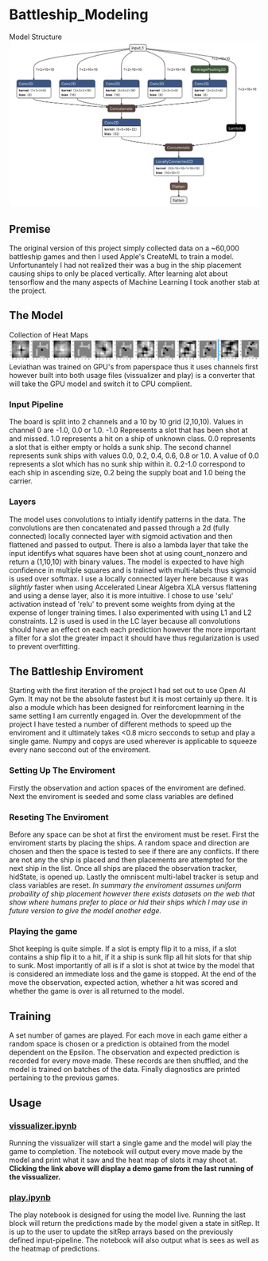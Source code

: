 # Battleship_Modeling
Model Structure ![View of Model Layers](modeldesc.png)
## Premise
The original version of this project simply collected data on a ~60,000 battleship games and then I used Apple's CreateML to train a model. Unfortunantely I had not realized their was a bug in the ship placement causing ships to only be placed vertically. After learning alot about tensorflow and the many aspects of Machine Learning I took another stab at the project.
## The Model
Collection of Heat Maps ![View of Model Layers](HeatMaps.png)
Leviathan was trained on GPU's from paperspace thus it uses channels first however built into both usage files (vissualizer and play) is a converter that will take the GPU model and switch it to CPU complient.
### Input Pipeline
The board is split into 2 channels and a 10 by 10 grid (2,10,10). Values in channel 0 are -1.0, 0.0 or 1.0. -1.0 Represents a slot that has been shot at and missed. 1.0 represents a hit on a ship of unknown class. 0.0 represents a slot that is either empty or holds a sunk ship. The second channel represents sunk ships with values 0.0, 0.2, 0.4, 0.6, 0.8 or 1.0. A value of 0.0 represents a slot which has no sunk ship within it. 0.2-1.0 correspond to each ship in ascending size, 0.2 being the supply boat and 1.0 being the carrier.
### Layers
The model uses convolutions to intially identify patterns in the data. The convolutions are then concatenated and passed through a 2d (fully connected) locally connected layer with sigmoid activation and then flattened and passed to output. There is also a lambda layer that take the input identifys what squares have been shot at using count_nonzero and return a (1,10,10) with binary values. The model is expected to have high confidence in multiple squares and is trained with multi-labels thus sigmoid is used over softmax. I use a locally connected layer here because it was *slightly* faster when using Accelerated Linear Algebra XLA versus flattening and using a dense layer, also it is more intuitive. I chose to use 'selu' activation instead of 'relu' to prevent some weights from dying at the expense of longer training times. I also experimented with using L1 and L2 constraints. L2 is used is used in the LC layer because all convolutions should have an effect on each each prediction however the more important a filter for a slot the greater impact it should have thus regularization is used to prevent overfitting.
## The Battleship Enviroment
Starting with the first iteration of the project I had set out to use Open AI Gym. It may not be the absolute fastest but it is most certainly up there. It is also a module which has been designed for reinforcment learning in the same setting I am currently engaged in. Over the developmment of the project I have tested a number of different methods to speed up the enviroment and it ultimately takes <0.8 micro secconds to setup and play a single game. Numpy and copys are used wherever is applicable to squeeze every nano seccond out of the enviroment. 
### Setting Up The Enviroment
Firstly the observation and action spaces of the enviroment are defined. Next the enviroment is seeded and some class variables are defined
### Reseting The Enviroment
Before any space can be shot at first the enviroment must be reset. First the enviroment starts by placing the ships. A random space and direction are chosen and then the space is tested to see if there are any conflicts. If there are not any the ship is placed and then placements are attempted for the next ship in the list. Once all ships are placed the observation tracker, hidState, is opened up. Lastly the omniscent multi-label tracker is setup and class variables are reset. *In summary the enviroment assumes uniform probaility of ship placement however there exists datasets on the web that show where humans prefer to place or hid their ships which I may use in future version to give the model another edge.*
### Playing the game
Shot keeping is quite simple. If a slot is empty flip it to a miss, if a slot contains a ship flip it to a hit, if it a ship is sunk flip all hit slots for that ship to sunk. Most importantly of all is if a slot is shot at twice by the model that is considered an immediate loss and the game is stopped. At the end of the move the observation, expected action, whether a hit was scored and whether the game is over is all returned to the model.
## Training
A set number of games are played. For each move in each game either a random space is chosen or a prediction is obtained from the model dependent on the Epsilon. The observation and expected prediction is recorded for every move made. These records are then shuffled, and the model is trained on batches of the data. Finally diagnostics are printed pertaining to the previous games.
## Usage
### [vissualizer.ipynb](./vissualizer.ipynb)
Running the vissualizer will start a single game and the model will play the game to completion. The notebook will output every move made by the model and print what it saw and the heat map of slots it may shoot at. **Clicking the link above will display a demo game from the last running of the vissualizer.**
### [play.ipynb](./play.ipynb)
The play notebook is designed for using the model live. Running the last block will return the predictions made by the model given a state in sitRep. It is up to the user to update the sitRep arrays based on the previously defined input-pipeline. The notebook will also output what is sees as well as the heatmap of predictions.
